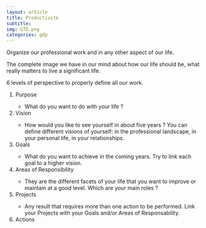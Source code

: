 ```yaml
---
layout: article
title: Productivite
subtitle: 
img: GTD.png
categories: gdp
---
```


<div class="body">
  <p>
    Organize our professional work and in any other aspect of our life.
  </p>
  <p>
    The complete image we have in our mind about how our life should be, what really matters to live a significant life.
  </p>
  <p>
    6 levels of perspective to properly define all our work.
  </p>
  <ol>
    <li>Purpose</li>
    <ul>
      <li>What do you want to do with your life ?</li>
    </ul>
    <li>Vision</li>
    <ul>
      <li>
        How would you like to see yourself in about five years ? You can define different visions of yourself: in the professional landscape, in your personal life, in your relationships.
      </li>
    </ul>
    <li>Goals</li>
    <ul>
      <li>
        What do you want to achieve in the coming years. Try to link each goal to a higher vision.
      </li>
    </ul>
    <li>Areas of Responsibility</li>
    <ul>
      <li>
        They are the different facets of your life that you want to improve or maintain at a good level. Which are your main roles ?
      </li>
    </ul>
    <li>Projects</li>
    <ul>
      <li>
        Any result that requires more than one action to be performed. Link your Projects with your Goals and/or Areas of Responsability.
      </li>
    </ul>
    <li>Actions</li>
  </ol>
</div>
